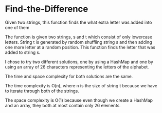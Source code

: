 # Find-the-Difference
Given two strings, this function finds the what extra letter was added into one of them

The function is given two strings, s and t which consist of only lowercase letters. String t is generated by 
random shuffling string s and then adding one more letter at a random position. This function finds the letter
that was added to string s.

I chose to try two different solutions, one by using a HashMap and one by using an array of 26 characters representing
the letters of the alphabet.

The time and space complexity for both solutions are the same.

The time complexity is O(n), where n is the size of string t because we have to iterate through both of the strings.

The space complexity is O(1) because even though we create a HashMap and an array, they both at most contain
only 26 elements.
